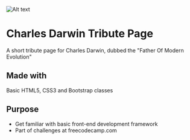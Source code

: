 ![Alt text](https://www.dropbox.com/s/21n4ft5ssa9ekf9/darwinPage.JPG?raw=1 "Page Snapshot")

# Charles Darwin Tribute Page
A short tribute page for Charles Darwin, dubbed the "Father Of Modern Evolution"

## Made with
Basic HTML5, CSS3 and Bootstrap classes

## Purpose
* Get familiar with basic front-end development framework
* Part of challenges at freecodecamp.com

